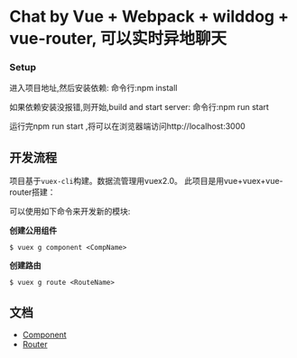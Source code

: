 # Chat by Vue + Webpack + wilddog + vue-router, 可以实时异地聊天

### Setup

进入项目地址,然后安装依赖:
命令行:npm install

如果依赖安装没报错,则开始,build and start server:
命令行:npm run start

运行完npm run start ,将可以在浏览器端访问http://localhost:3000



## 开发流程
项目基于`vuex-cli`构建。数据流管理用vuex2.0。
此项目是用vue+vuex+vue-router搭建：

可以使用如下命令来开发新的模块:

**创建公用组件** 
```
$ vuex g component <CompName>
```

**创建路由**    
```
$ vuex g route <RouteName>
```

## 文档
- [Component](docs/component.md)
- [Router](docs/router.md)



